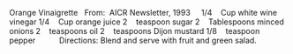 Orange Vinaigrette
 
From:  AICR Newsletter, 1993
 
 
1/4    Cup white wine vinegar
1/4    Cup orange juice
2    teaspoon sugar
2    Tablespoons minced onions
2    teaspoons oil
2    teaspoons Dijon mustard
1/8    teaspoon pepper
    
    
Directions:
Blend and serve with fruit and green salad.

